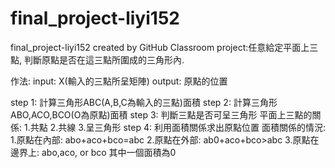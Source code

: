 # final_project-liyi152
final_project-liyi152 created by GitHub Classroom
project:任意給定平面上三點, 判斷原點是否在這三點所圍成的三角形內.

作法:
input: X(輸入的三點所呈矩陣)
output: 原點的位置

step 1: 計算三角形ABC(A,B,C為輸入的三點)面積
step 2: 計算三角形ABO,ACO,BCO(O為原點)面積
step 3: 判斷三點是否可呈三角形
平面上三點的關係:
1.共點
2.共線
3.呈三角形
step 4: 利用面積關係求出原點位置
面積關係的情況:
1.原點在內部: abo+aco+bco=abc
2.原點在外部: ab0+aco+bco>abc
3.原點在邊界上: abo,aco, or bco 其中一個面積為0
